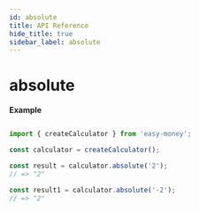 ```yaml
---
id: absolute
title: API Reference
hide_title: true
sidebar_label: absolute
---
```


# absolute

**Example**

```js

import { createCalculator } from 'easy-money';

const calculator = createCalculator();

const result = calculator.absolute('2');
// => "2"

const result1 = calculator.absolute('-2');
// => "2"

```